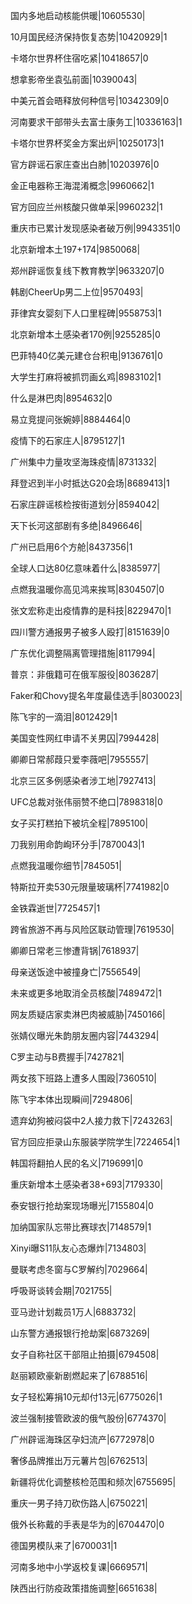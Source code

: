 国内多地启动核能供暖|10605530|

10月国民经济保持恢复态势|10420929|1

卡塔尔世界杯住宿吃紧|10418657|0

想拿影帝坐袁弘前面|10390043|

中美元首会晤释放何种信号|10342309|0

河南要求干部带头去富士康务工|10336163|1

卡塔尔世界杯奖金方案出炉|10250173|1

官方辟谣石家庄查出白肺|10203976|0

金正电器称王海混淆概念|9960662|1

官方回应兰州核酸只做单采|9960232|1

重庆市已累计发现感染者破万例|9943351|0

北京新增本土197+174|9850068|

郑州辟谣恢复线下教育教学|9633207|0

韩剧CheerUp男二上位|9570493|

菲律宾女婴刻下人口里程碑|9558753|1

北京新增本土感染者170例|9255285|0

巴菲特40亿美元建仓台积电|9136761|0

大学生打麻将被抓罚画幺鸡|8983102|1

什么是淋巴肉|8954632|0

易立竞提问张婉婷|8884464|0

疫情下的石家庄人|8795127|1

广州集中力量攻坚海珠疫情|8731332|

拜登迟到半小时抵达G20会场|8689413|1

石家庄辟谣核检按街道划分|8594042|

天下长河这部剧有多绝|8496646|

广州已启用6个方舱|8437356|1

全球人口达80亿意味着什么|8385977|

点燃我温暖你高见鸿来挨骂|8304507|0

张文宏称走出疫情靠的是科技|8229470|1

四川警方通报男子被多人殴打|8151639|0

广东优化调整隔离管理措施|8117994|

普京：非俄籍可在俄军服役|8036287|

Faker和Chovy提名年度最佳选手|8030023|

陈飞宇的一滴泪|8012429|1

美国变性网红申请不关男囚|7994428|

卿卿日常郝葭只爱李薇吧|7955557|

北京三区多例感染者涉工地|7927413|

UFC总裁对张伟丽赞不绝口|7898318|0

女子买打糕拍下被坑全程|7895100|

刀我别用命韵峋环分手|7870043|1

点燃我温暖你细节|7845051|

特斯拉开卖530元限量玻璃杯|7741982|0

金铁霖逝世|7725457|1

跨省旅游不再与风险区联动管理|7619530|

卿卿日常老三惨遭背锅|7618937|

母亲送饭途中被撞身亡|7556549|

未来或更多地取消全员核酸|7489472|1

网友质疑店家卖淋巴肉被威胁|7450166|

张婧仪曝光朱韵朋友圈内容|7443294|

C罗主动与B费握手|7427821|

两女孩下班路上遭多人围殴|7360510|

陈飞宇本体出现瞬间|7294806|

遗弃幼狗被闷袋中2人接力救下|7243263|

官方回应拒录山东服装学院学生|7224654|1

韩国将翻拍人民的名义|7196991|0

重庆新增本土感染者38+693|7179330|

泰安银行抢劫案现场曝光|7155804|0

加纳国家队忘带比赛球衣|7148579|1

Xinyi曝S11队友心态爆炸|7134803|

曼联考虑冬窗与C罗解约|7029664|

呼吸哥谈转会期|7021755|

亚马逊计划裁员1万人|6883732|

山东警方通报银行抢劫案|6873269|

女子自称社区干部阻止拍摄|6794508|

赵丽颖欧豪新剧燃起来了|6788516|

女子轻松筹捐10元却付13元|6775026|1

波兰强制接管欧波的俄气股份|6774370|

广州辟谣海珠区孕妇流产|6772978|0

奢侈品牌推出万元薯片包|6762513|

新疆将优化调整核检范围和频次|6755695|

重庆一男子持刀砍伤路人|6750221|

俄外长称戴的手表是华为的|6704470|0

德国男模队来了|6700031|1

河南多地中小学返校复课|6669571|

陕西出行防疫政策措施调整|6651638|

